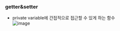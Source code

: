 ### getter&setter  
  - private variable에 간접적으로 접근할 수 있게 하는 함수  
  ![image](https://user-images.githubusercontent.com/67041069/92599732-9df91200-f2e5-11ea-8a76-a97794e56017.png)  
  

